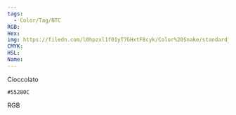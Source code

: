 ```yaml
---
tags:
  - Color/Tag/NTC
RGB:
Hex:
img: https://filedn.com/l0hpzxl1f01yT7GHxtF8cyk/Color%20Snake/standard_csv_to_svg/%23/55280C.svg
CMYK:
HSL:
Name:
---
```

Cioccolato
```palette
#55280C
```
RGB
